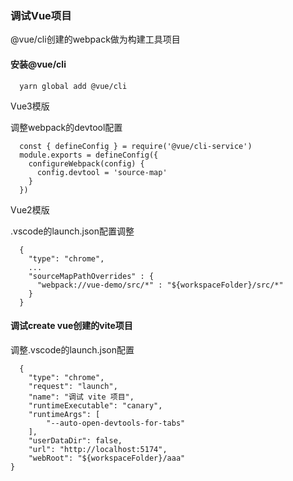 ### 调试Vue项目

@vue/cli创建的webpack做为构建工具项目

#### 安装@vue/cli

```
  yarn global add @vue/cli
```

Vue3模版

调整webpack的devtool配置

```
  const { defineConfig } = require('@vue/cli-service')
  module.exports = defineConfig({
    configureWebpack(config) {
      config.devtool = 'source-map'
    }
  })
```

Vue2模版

.vscode的launch.json配置调整

```
  {
    "type": "chrome",
    ...
    "sourceMapPathOverrides" : {
      "webpack://vue-demo/src/*" : "${workspaceFolder}/src/*"
    }
  }

```

#### 调试create vue创建的vite项目

调整.vscode的launch.json配置

```
  {
    "type": "chrome",
    "request": "launch",
    "name": "调试 vite 项目",
    "runtimeExecutable": "canary",
    "runtimeArgs": [
        "--auto-open-devtools-for-tabs"
    ],
    "userDataDir": false,
    "url": "http://localhost:5174",
    "webRoot": "${workspaceFolder}/aaa"
}
```